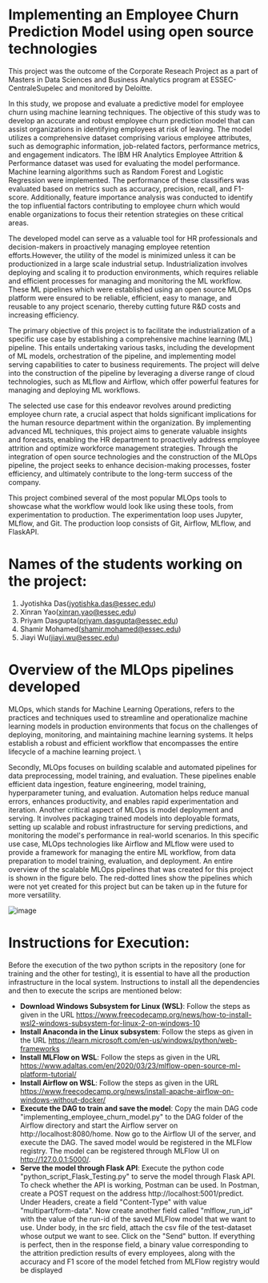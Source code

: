 # Implementing an Employee Churn Prediction Model using open source technologies

This project was the outcome of the Corporate Reseach Project as a part of Masters in Data Sciences and Business Analytics program at ESSEC-CentraleSupelec and monitored by Deloitte.

In this study, we propose and evaluate a predictive model for employee churn using machine learning techniques. The objective of this study was to develop an accurate and robust employee churn prediction model that can assist organizations in identifying employees at risk of leaving. The model utilizes a comprehensive dataset comprising various employee attributes, such as demographic information, job-related factors, performance metrics, and engagement indicators. The IBM HR Analytics Employee Attrition & Performance dataset was used for evaluating the model performance. Machine learning algorithms such as Random Forest and Logistic Regression were implemented. The performance of these classifiers was evaluated based on metrics such as accuracy, precision, recall, and F1-score. Additionally, feature importance analysis was conducted to identify the top influential factors contributing to employee churn which would enable organizations to focus their retention strategies on these critical areas.

The developed model can serve as a valuable tool for HR professionals and decision-makers in proactively managing employee retention efforts.However, the utility of the model is minimized unless it can be productionized in a large scale industrial setup. Industrialization involves deploying and scaling it to production environments, which requires reliable and efficient processes for managing and monitoring the ML workflow. These ML pipelines which were established using an open source MLOps platform were ensured to be reliable, efficient, easy to manage, and reusable to any project scenario, thereby cutting future R&D costs and increasing efficiency.

The primary objective of this project is to facilitate the industrialization of a specific use case by establishing a comprehensive machine learning (ML) pipeline. This entails undertaking various tasks, including the development of ML models, orchestration of the pipeline, and implementing model serving capabilities to cater to business requirements. The project will delve into the construction of the pipeline by leveraging a diverse range of cloud technologies, such as MLflow and Airflow, which offer powerful features for managing and deploying ML workflows.

The selected use case for this endeavor revolves around predicting employee churn rate, a crucial aspect that holds significant implications for the human resource department within the organization. By implementing advanced ML techniques, this project aims to generate valuable insights and forecasts, enabling the HR department to proactively address employee attrition and optimize workforce management strategies. Through the integration of open source technologies and the construction of the MLOps pipeline, the project seeks to enhance decision-making processes, foster efficiency, and ultimately contribute to the long-term success of the company.

This project combined several of the most popular MLOps tools to showcase what the  workflow would look like using these tools, from experimentation to production. The experimentation loop uses Jupyter, MLflow, and Git. The production loop consists of Git, Airflow, MLflow, and FlaskAPI.

# Names of the students working on the project:

1. Jyotishka Das(jyotishka.das@essec.edu)
2. Xinran Yao(xinran.yao@essec.edu)
3. Priyam Dasgupta(priyam.dasgupta@essec.edu)
4. Shamir Mohamed(shamir.mohamed@essec.edu)
5. Jiayi Wu(jiayi.wu@essec.edu)

# Overview of the MLOps pipelines developed

MLOps, which stands for Machine Learning Operations, refers to the practices and techniques used to streamline and operationalize machine learning models in production environments that focus on the challenges of deploying, monitoring, and maintaining machine learning systems. It helps establish a robust and efficient workflow that encompasses the entire lifecycle of a machine learning project. \\

Secondly, MLOps focuses on building scalable and automated pipelines for data preprocessing, model training, and evaluation. These pipelines enable efficient data ingestion, feature engineering, model training, hyperparameter tuning, and evaluation. Automation helps reduce manual errors, enhances productivity, and enables rapid experimentation and iteration. Another critical aspect of MLOps is model deployment and serving. It involves packaging trained models into deployable formats, setting up scalable and robust infrastructure for serving predictions, and monitoring the model's performance in real-world scenarios. In this specific use case, MLOps technologies like Airflow and MLflow were used to provide a framework for managing the entire ML workflow, from data preparation to model training, evaluation, and deployment. An entire overview of the scalable MLOps pipelines that was created for this project is shown in the figure belo. The red-dotted lines show the pipelines which were not yet created for this project but can be taken up in the future for more versatility.

![image](https://github.com/dasjyotishka/Implementing-an-Employee-Churn-Prediction-model-using-open-source-technologies/assets/55792433/7ae752f8-be48-4347-b5b6-59fd976d5c45)


# Instructions for Execution:
Before the execution of the two python scripts in the repository (one for training and the other for testing), it is essential to have all the production infrastructure in the local system. Instructions to install all the dependencies and then to execute the scrips are mentioned below:
- **Download Windows Subsystem for Linux (WSL)**: Follow the steps as given in the URL https://www.freecodecamp.org/news/how-to-install-wsl2-windows-subsystem-for-linux-2-on-windows-10
- **Install Anaconda in the Linux subsystem**: Follow the steps as given in the URL https://learn.microsoft.com/en-us/windows/python/web-frameworks
- **Install MLFlow on WSL**: Follow the steps as given in the URL https://www.adaltas.com/en/2020/03/23/mlflow-open-source-ml-platform-tutorial/
- **Install Airflow on WSL**: Follow the steps as given in the URL https://www.freecodecamp.org/news/install-apache-airflow-on-windows-without-docker/
- **Execute the DAG to train and save the model**: Copy the main DAG code "implementing_employee_churn_model.py" to the DAG folder of the Airflow directory and start the Airflow server on http://localhost:8080/home. Now go to the Airflow UI of the server, and execute the DAG. The saved model would be registered in the MLFlow registry. The model can be registered through MLFlow UI on http://127.0.0.1:5000/.
- **Serve the model through Flask API**: Execute the python code "python_script_Flask_Testing.py" to serve the model through Flask API. To check whether the API is working, Postman can be used. In Postman, create a POST request on the address http://localhost:5001/predict. Under Headers, create a field "Content-Type" with value "multipart/form-data". Now create another field called "mlflow_run_id" with the value of the run-id of the saved MLFlow model that we want to use. Under body, in the src field, attach the csv file of the test-dataset whose output we want to see. Click on the "Send" button. If everything is perfect, then in the response field, a binary value corresponding to the attrition prediction results of every employees, along with the accuracy and F1 score of the model fetched from MLFlow registry would be displayed
